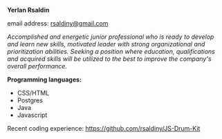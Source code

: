 **Yerlan Rsaldin**

email address: rsaldiny@gmail.com

*Accomplished and energetic junior professional who is ready to develop and learn new skills, motivated leader with strong organizational and prioritization abilities. Seeking a position where education, qualifications and acquired skills will be utilized to the best to improve the company's overall performance.*

**Programming languages:** 

* CSS/HTML 
* Postgres
* Java
* Javascript

Recent coding experience: https://github.com/rsaldiny/JS-Drum-Kit


